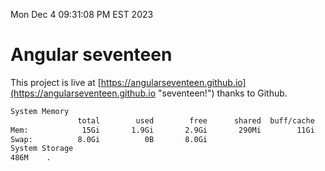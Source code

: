 Mon Dec  4 09:31:08 PM EST 2023

# Angular seventeen


This project is live at [https://angularseventeen.github.io](https://angularseventeen.github.io "seventeen!") thanks to Github.

```bash
System Memory
               total        used        free      shared  buff/cache   available
Mem:            15Gi       1.9Gi       2.9Gi       290Mi        11Gi        13Gi
Swap:          8.0Gi          0B       8.0Gi
System Storage
486M	.
